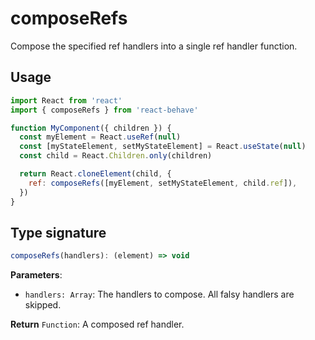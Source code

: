 # composeRefs

Compose the specified ref handlers into a single ref handler function.

## Usage

```js
import React from 'react'
import { composeRefs } from 'react-behave'

function MyComponent({ children }) {
  const myElement = React.useRef(null)
  const [myStateElement, setMyStateElement] = React.useState(null)
  const child = React.Children.only(children)

  return React.cloneElement(child, {
    ref: composeRefs([myElement, setMyStateElement, child.ref]),
  })
}
```

## Type signature

```js
composeRefs(handlers): (element) => void
```

**Parameters**:

- `handlers: Array`:
  The handlers to compose.
  All falsy handlers are skipped.

**Return** `Function`: A composed ref handler.
